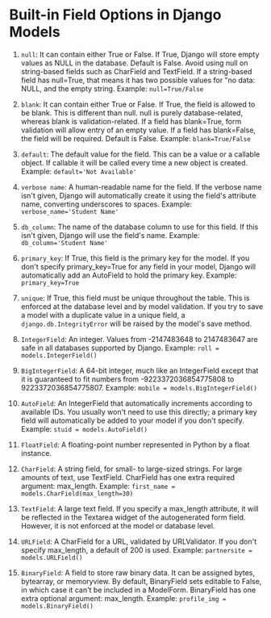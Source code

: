 # Built-in Field Options in Django Models

1. `null`: It can contain either True or False. If True, Django will store empty values as NULL in the database. Default is False.
   Avoid using null on string-based fields such as CharField and TextField. If a string-based field has null=True, that means it has two possible values for "no data: NULL, and the empty string.
   Example: `null=True/False`

2. `blank`: It can contain either True or False. If True, the field is allowed to be blank. This is different than null. null is purely database-related, whereas blank is validation-related. If a field has blank=True, form validation will allow entry of an empty value. If a field has blank=False, the field will be required.
   Default is False.
   Example: `blank=True/False`

3. `default`: The default value for the field. This can be a value or a callable object. If callable it will be called every time a new object is created.
   Example: `default='Not Available'`

4. `verbose name`: A human-readable name for the field. If the verbose name isn't given, Django will automatically create it using the field's attribute name, converting underscores to spaces.
   Example: `verbose_name='Student Name'`

5. `db_column`: The name of the database column to use for this field. If this isn't given, Django will use the field's name.
   Example: `db_column='Student Name'`

6. `primary_key`: If True, this field is the primary key for the model. If you don't specify primary_key=True for any field in your model, Django will automatically add an AutoField to hold the primary key.
   Example: `primary_key=True`

7. `unique`: If True, this field must be unique throughout the table. This is enforced at the database level and by model validation. If you try to save a model with a duplicate value in a unique field, a `django.db.IntegrityError` will be raised by the model's save method.

8. `IntegerField`: An integer. Values from -2147483648 to 2147483647 are safe in all databases supported by Django.
   Example: `roll = models.IntegerField()`

9. `BigIntegerField`: A 64-bit integer, much like an IntegerField except that it is guaranteed to fit numbers from -9223372036854775808 to 9223372036854775807.
   Example: `mobile = models.BigIntegerField()`

10. `AutoField`: An IntegerField that automatically increments according to available IDs. You usually won't need to use this directly; a primary key field will automatically be added to your model if you don't specify.
    Example: `stuid = models.AutoField()`

11. `FloatField`: A floating-point number represented in Python by a float instance.

12. `CharField`: A string field, for small- to large-sized strings. For large amounts of text, use TextField. CharField has one extra required argument: max_length.
    Example: `first_name = models.CharField(max_length=30)`

13. `TextField`: A large text field. If you specify a max_length attribute, it will be reflected in the Textarea widget of the autogenerated form field. However, it is not enforced at the model or database level.

14. `URLField`: A CharField for a URL, validated by URLValidator. If you don't specify max_length, a default of 200 is used.
    Example: `partnersite = models.URLField()`

15. `BinaryField`: A field to store raw binary data. It can be assigned bytes, bytearray, or memoryview. By default, BinaryField sets editable to False, in which case it can't be included in a ModelForm. BinaryField has one extra optional argument: max_length.
    Example: `profile_img = models.BinaryField()`
